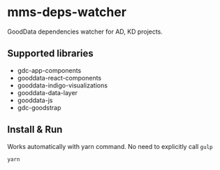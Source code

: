 # mms-deps-watcher
GoodData dependencies watcher for AD, KD projects.

## Supported libraries

* gdc-app-components
* gooddata-react-components
* gooddata-indigo-visualizations
* gooddata-data-layer
* gooddata-js
* gdc-goodstrap

## Install & Run

Works automatically with yarn command. No need to explicitly call `gulp`
```
yarn
```
